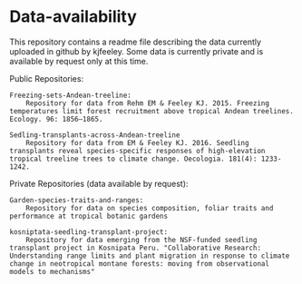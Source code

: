 # Data-availability
This repository contains a readme file describing the data currently uploaded in github by kjfeeley.  Some data is currently private and is available by request only at this time.

Public Repositories:

    Freezing-sets-Andean-treeline: 
        Repository for data from Rehm EM & Feeley KJ. 2015. Freezing temperatures limit forest recruitment above tropical Andean treelines. Ecology. 96: 1856–1865.
        
    Sedling-transplants-across-Andean-treeline
        Repository for data from EM & Feeley KJ. 2016. Seedling transplants reveal species-specific responses of high-elevation tropical treeline trees to climate change. Oecologia. 181(4): 1233-1242.



Private Repositories (data available by request):

    Garden-species-traits-and-ranges:
        Repository for data on species composition, foliar traits and performance at tropical botanic gardens

    kosniptata-seedling-transplant-project:
        Repository for data emerging from the NSF-funded seedling transplant project in Kosnipata Peru. "Collaborative Research: Understanding range limits and plant migration in response to climate change in neotropical montane forests: moving from observational models to mechanisms"

